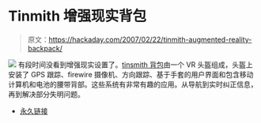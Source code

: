# Tinmith 增强现实背包

> 原文：<https://hackaday.com/2007/02/22/tinmith-augmented-reality-backpack/>

![](img/6d2c4c973caee6a051919b049e63c9c2.png)
有段时间没看到增强现实设置了。[tinsmith 背包](http://www.tinmith.net/backpack.htm)由一个 VR 头盔组成，头盔上安装了 GPS 跟踪、firewire 摄像机、方向跟踪、基于手套的用户界面和包含移动计算机和电池的腰带背部。这些系统有非常有趣的应用。从导航到实时纠正信息，再到解决部分失明问题。

*   [永久链接](http://www.tinmith.net/backpack.htm)